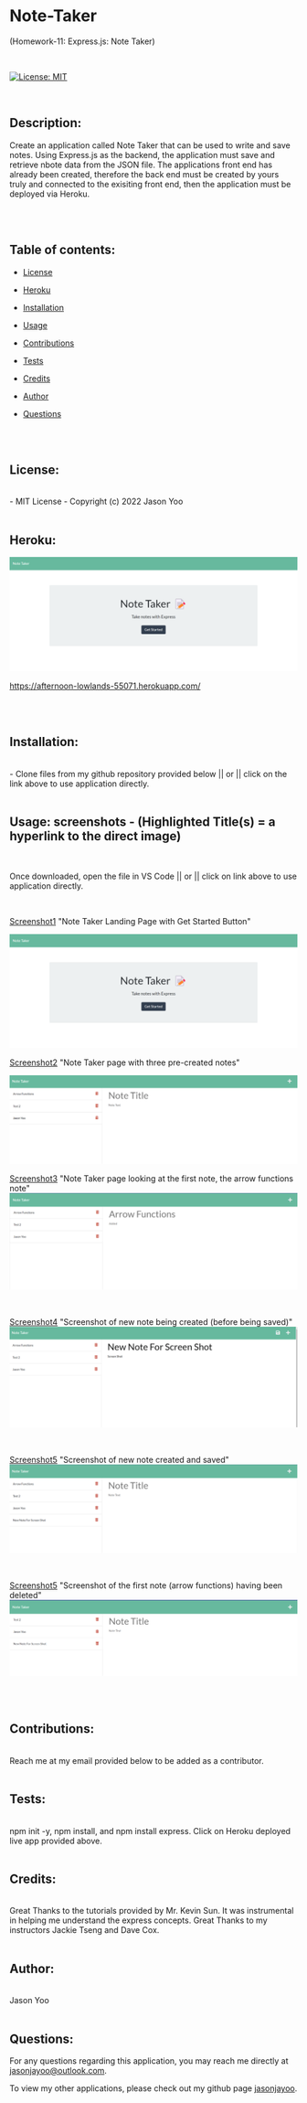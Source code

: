 # Note-Taker

(Homework-11: Express.js: Note Taker)

  <br>

[![License: MIT](https://img.shields.io/badge/License-MIT-blue.svg)](https://opensource.org/licenses/MIT)

  <br>

## Description:

Create an application called Note Taker that can be used to write and save notes. Using Express.js as the backend, the application must save and retrieve nbote data from the JSON file. The applications front end has already been created, therefore the back end must be created by yours truly and connected to the exisiting front end, then the application must be deployed via Heroku.

  <br>
  <br>

## Table of contents:

- [License](#license)
- [Heroku](#heroku)
- [Installation](#installation)
- [Usage](#usage)
- [Contributions](#contributions)
- [Tests](#tests)
- [Credits](#credits)
- [Author](#author)
- [Questions](#questions)

  <br>
  <br>
  
## License:
  <br>
      -  MIT License - Copyright (c) 2022 Jason Yoo

  <br>
  <br>

## Heroku:

[![Heroku-Link](images/herokuscreenshot.png)](https://afternoon-lowlands-55071.herokuapp.com/)

https://afternoon-lowlands-55071.herokuapp.com/

  <br> 
  <br>

## Installation:

  <br>
      -  Clone files from my github repository provided below || or || click on the link above to use application directly.

  <br>
  <br>
  
  ## Usage: screenshots - (Highlighted Title(s) = a hyperlink to the direct image)

  <br>

Once downloaded, open the file in VS Code || or || click on link above to use application directly.

  <br>


[Screenshot1](images/Screenshot1.png) "Note Taker Landing Page with Get Started Button"

<img src="images/Screenshot1.png">

[Screenshot2](images/Screenshot2.png) "Note Taker page with three pre-created notes"

<img src="images/Screenshot2.png">

<br>

[Screenshot3](images/Screenshot3.png) "Note Taker page looking at the first note, the arrow functions note"
<img src="images/Screenshot3.png">

<br>

[Screenshot4](images/Screenshot4.png) "Screenshot of new note being created (before being saved)"
<img src="images/Screenshot4.png">

<br>

[Screenshot5](images/Screenshot5.png) "Screenshot of new note created and saved"
<img src="images/Screenshot5.png">

<br>

[Screenshot5](images/Screenshot6.png) "Screenshot of the first note (arrow functions) having been deleted"
<img src="images/Screenshot6.png">

<br>
<br>

## Contributions:

  <br>
  Reach me at my email provided below to be added as a contributor.

  <br>
  <br>
  
## Tests: 
  <br>
  npm init -y, npm install, and npm install express. Click on Heroku deployed live app provided above.
  
  <br>
  <br>

## Credits:

  <br>
  Great Thanks to the tutorials provided by Mr. Kevin Sun. It was instrumental in helping me understand the express concepts. Great Thanks to my instructors Jackie Tseng and Dave Cox.

  <br>
  <br>

## Author:

  <br>
  Jason Yoo
  
  <br>
  <br>

## Questions:

For any questions regarding this application, you may reach me directly at jasonjayoo@outlook.com.

To view my other applications, please check out my github page [jasonjayoo](https://github.com/jasonjayoo).
